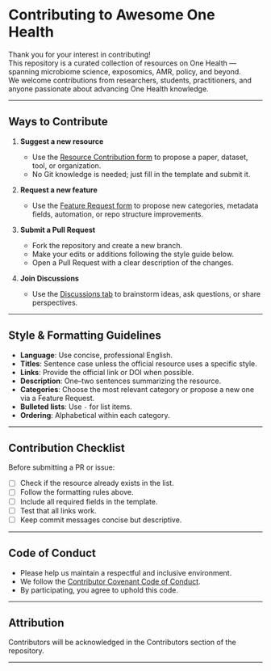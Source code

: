 # Contributing to Awesome One Health

Thank you for your interest in contributing!  
This repository is a curated collection of resources on One Health — spanning microbiome science, exposomics, AMR, policy, and beyond.  
We welcome contributions from researchers, students, practitioners, and anyone passionate about advancing One Health knowledge.

---

## Ways to Contribute

1. **Suggest a new resource**
   - Use the [Resource Contribution form](https://github.com/shrivishalinirajaram/awesome_onehealth/issues/new?template=contributions.md) to propose a paper, dataset, tool, or organization.
   - No Git knowledge is needed; just fill in the template and submit it.

2. **Request a new feature**
   - Use the [Feature Request form](https://github.com/shrivishalinirajaram/awesome_onehealth/issues/new?template=feature_request.md) to propose new categories, metadata fields, automation, or repo structure improvements.

3. **Submit a Pull Request**
   - Fork the repository and create a new branch.
   - Make your edits or additions following the style guide below.
   - Open a Pull Request with a clear description of the changes.

4. **Join Discussions**
   - Use the [Discussions tab](https://github.com/shrivishalinirajaram/awesome_onehealth/discussions) to brainstorm ideas, ask questions, or share perspectives.

---

## Style & Formatting Guidelines

- **Language**: Use concise, professional English.
- **Titles**: Sentence case unless the official resource uses a specific style.
- **Links**: Provide the official link or DOI when possible.
- **Description**: One–two sentences summarizing the resource.
- **Categories**: Choose the most relevant category or propose a new one via a Feature Request.
- **Bulleted lists**: Use `-` for list items.
- **Ordering**: Alphabetical within each category.

---

## Contribution Checklist

Before submitting a PR or issue:

- [ ]  Check if the resource already exists in the list.
- [ ]  Follow the formatting rules above.
- [ ]  Include all required fields in the template.
- [ ]  Test that all links work.
- [ ]  Keep commit messages concise but descriptive.

---

## Code of Conduct

- Please help us maintain a respectful and inclusive environment.
- We follow the [Contributor Covenant Code of Conduct](https://www.contributor-covenant.org/).
- By participating, you agree to uphold this code.

---

## Attribution

Contributors will be acknowledged in the Contributors section of the repository.

---
